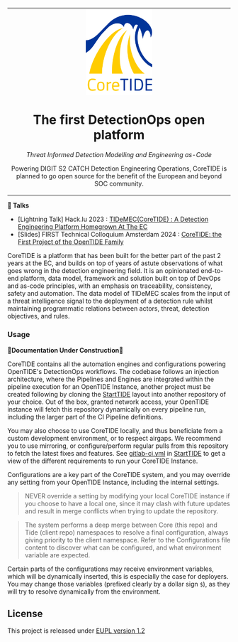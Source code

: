 <table align="center"><tr><td align="center" width="9999">
<img src="coretide-logo.png" align="center" width="150" alt="Project icon">

# The first DetectionOps open platform

_Threat Informed Detection Modelling and Engineering as-Code_

Powering DIGIT S2 CATCH Detection Engineering Operations,
CoreTIDE is planned to go open source for the benefit of the European and beyond SOC community.

</td></tr></table>

**🎤 Talks**

- [Lightning Talk] Hack.lu 2023 : [TIDeMEC(CoreTIDE) : A Detection Engineering Platform Homegrown At The EC](https://www.youtube.com/watch?v=lng-87nRTGQ)
- [Slides] FIRST Technical Colloquium Amsterdam 2024 : [CoreTIDE: the First Project of the OpenTIDE Family](https://www.first.org/resources/papers/amsterdam24/Benson-Housmann-Seguy-CoreTIDE-FIRST-TC-Amsterdam-2024.pdf) 

CoreTIDE is a platform that has been built for the better part of the past 2 years at the EC, and builds on top of years of astute observations of what goes wrong in the detection engineering field. It is an opinionated end-to-end platform, data model, framework and solution built on top of DevOps and as-code principles, with an emphasis on traceability, consistency, safety and automation. The data model of TIDeMEC scales from the input of a threat intelligence signal to the deployment of a detection rule whilst maintaining programmatic relations between actors, threat, detection objectives, and rules.

### Usage

**🚧Documentation Under Construction🚧**

CoreTIDE contains all the automation engines and configurations powering OpenTIDE's DetectionOps workflows. The codebase follows an injection architecture, where the Pipelines and Engines are integrated within the pipeline execution for an OpenTIDE Instance, another project must be created following by cloning the [StartTIDE](https://code.europa.eu/ec-digit-s2/opentide/starttide) layout into another repository of your choice. Out of the box, granted network access, your OpenTIDE instance will fetch this repository dynamically on every pipeline run, including the larger part of the CI Pipeline definitions.

You may also choose to use CoreTIDE locally, and thus beneficiate from a custom development environment, or to respect airgaps. We recommend you to use mirroring, or configure/perform regular pulls from this repository to fetch the latest fixes and features. See [gitlab-ci.yml](https://code.europa.eu/ec-digit-s2/opentide/starttide/-/blob/tide/.gitlab-ci.yml?ref_type=heads) in [StartTIDE](https://code.europa.eu/ec-digit-s2/opentide/starttide) to get a view of the different requirements to run your CoreTIDE Instance.

Configurations are a key part of the CoreTIDE system, and you may override any setting from your OpenTIDE Instance, including the internal settings. 
> NEVER override a setting by modifying your local CoreTIDE instance if you choose to have a local one, since it may clash with future updates and result in merge conflicts when trying to update the repository.

> The system performs a deep merge between Core (this repo) and Tide (client repo) namespaces to resolve a final configuration, always giving priority to the client namespace. Refer to the Configurations file content to discover what can be configured, and what environment variable are expected.

Certain parts of the configurations may receive environment variables, which will be dynamically inserted, this is especially the case for deployers. You may change those variables (prefixed clearly by a dollar sign `$`), as they will try to resolve dynamically from the environment. 

## License
This project is released under [EUPL version 1.2](https://eupl.eu/)

